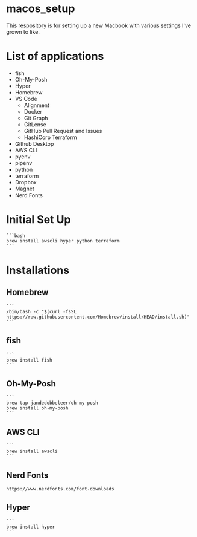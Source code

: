 # macos_setup
This respository is for setting up a new Macbook with various settings I've grown to like.

# List of applications
- fish
- Oh-My-Posh
- Hyper
- Homebrew
- VS Code
    - Alignment
    - Docker
    - Git Graph
    - GitLense
    - GitHub Pull Request and Issues
    - HashiCorp Terraform
- Github Desktop
- AWS CLI
- pyenv
- pipenv
- python
- terraform
- Dropbox
- Magnet
- Nerd Fonts

# Initial Set Up
    ```bash
    brew install awscli hyper python terraform
    ```
# Installations
## Homebrew
    ```
    /bin/bash -c "$(curl -fsSL https://raw.githubusercontent.com/Homebrew/install/HEAD/install.sh)"
    ```
## fish
    ```
    brew install fish
    ```

## Oh-My-Posh
    ```
    brew tap jandedobbeleer/oh-my-posh
    brew install oh-my-posh
    ```
## AWS CLI
    ```
    brew install awscli
    ```

## Nerd Fonts
    https://www.nerdfonts.com/font-downloads

## Hyper
    ```
    brew install hyper
    ```